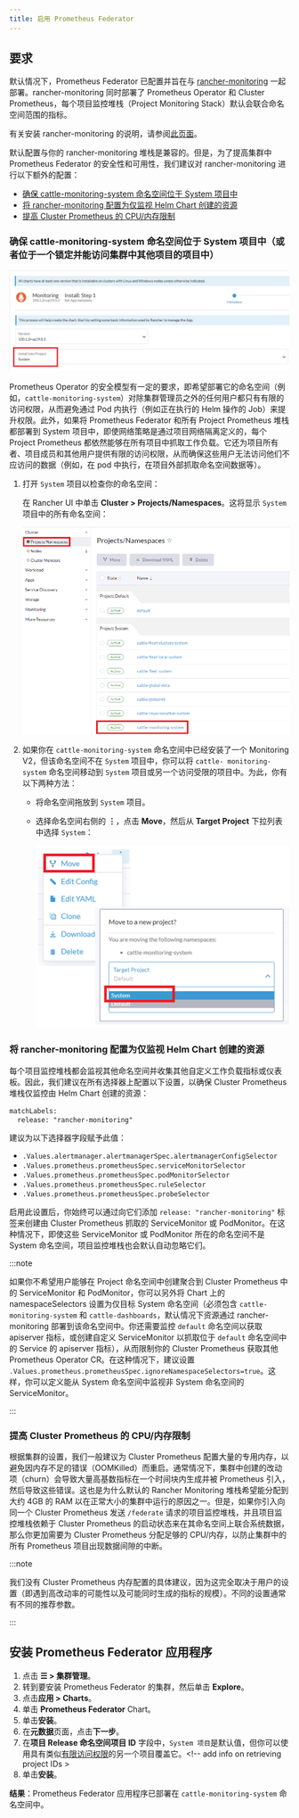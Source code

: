 ```yaml
---
title: 启用 Prometheus Federator
---
```



## 要求

默认情况下，Prometheus Federator 已配置并旨在与 [rancher-monitoring](https://rancher.com/docs/rancher/v2.6/en/monitoring-alerting/) 一起部署。rancher-monitoring 同时部署了 Prometheus Operator 和 Cluster Prometheus，每个项目监控堆栈（Project Monitoring Stack）默认会联合命名空间范围的指标。

有关安装 rancher-monitoring 的说明，请参阅[此页面](../enable-monitoring.md)。

默认配置与你的 rancher-monitoring 堆栈是兼容的。但是，为了提高集群中 Prometheus Federator 的安全性和可用性，我们建议对 rancher-monitoring 进行以下额外的配置：

- [确保 cattle-monitoring-system 命名空间位于 System 项目中](#确保-cattle-monitoring-system-命名空间位于-system-项目中（或者位于一个锁定并能访问集群中其他项目的项目中）)
- [将 rancher-monitoring 配置为仅监视 Helm Chart 创建的资源](#将-rancher-monitoring-配置为仅监视-helm-chart-创建的资源)
- [提高 Cluster Prometheus 的 CPU/内存限制](#提高-cluster-prometheus-的-cpu/内存限制)

### 确保 cattle-monitoring-system 命名空间位于 System 项目中（或者位于一个锁定并能访问集群中其他项目的项目中）

![选择项目/命名空间](/img/install-in-system-project.png)

Prometheus Operator 的安全模型有一定的要求，即希望部署它的命名空间（例如，`cattle-monitoring-system`）对除集群管理员之外的任何用户都只有有限的访问权限，从而避免通过 Pod 内执行（例如正在执行的 Helm 操作的 Job）来提升权限。此外，如果将 Prometheus Federator 和所有 Project Prometheus 堆栈都部署到 System 项目中，即使网络策略是通过项目网络隔离定义的，每个 Project Prometheus 都依然能够在所有项目中抓取工作负载。它还为项目所有者、项目成员和其他用户提供有限的访问权限，从而确保这些用户无法访问他们不应访问的数据（例如，在 pod 中执行，在项目外部抓取命名空间数据等）。

1. 打开 `System` 项目以检查你的命名空间：

   在 Rancher UI 中单击 **Cluster > Projects/Namespaces**。这将显示 `System` 项目中的所有命名空间：

   ![选择项目/命名空间](/img/cattle-monitoring-system.png)

1. 如果你在 `cattle-monitoring-system` 命名空间中已经安装了一个 Monitoring V2，但该命名空间不在 `System` 项目中，你可以将 `cattle- monitoring-system` 命名空间移动到 `System` 项目或另一个访问受限的项目中。为此，你有以下两种方法：

   - 将命名空间拖放到 `System` 项目。
   - 选择命名空间右侧的 **⋮**，点击 **Move**，然后从 **Target Project** 下拉列表中选择 `System`：

      ![移至新项目](/img/move-to-new-project.png)

### 将 rancher-monitoring 配置为仅监视 Helm Chart 创建的资源

每个项目监控堆栈都会监视其他命名空间并收集其他自定义工作负载指标或仪表板。因此，我们建议在所有选择器上配置以下设置，以确保 Cluster Prometheus 堆栈仅监控由 Helm Chart 创建的资源：

```
matchLabels:
  release: "rancher-monitoring"
```

建议为以下选择器字段赋予此值：
- `.Values.alertmanager.alertmanagerSpec.alertmanagerConfigSelector`
- `.Values.prometheus.prometheusSpec.serviceMonitorSelector`
- `.Values.prometheus.prometheusSpec.podMonitorSelector`
- `.Values.prometheus.prometheusSpec.ruleSelector`
- `.Values.prometheus.prometheusSpec.probeSelector`

启用此设置后，你始终可以通过向它们添加 `release: "rancher-monitoring"` 标签来创建由 Cluster Prometheus 抓取的 ServiceMonitor 或 PodMonitor。在这种情况下，即使这些 ServiceMonitor 或 PodMonitor 所在的命名空间不是 System 命名空间，项目监控堆栈也会默认自动忽略它们。

:::note

如果你不希望用户能够在 Project 命名空间中创建聚合到 Cluster Prometheus 中的 ServiceMonitor 和 PodMonitor，你可以另外将 Chart 上的 namespaceSelectors 设置为仅目标 System 命名空间（必须包含 `cattle-monitoring-system` 和 `cattle-dashboards`，默认情况下资源通过 rancher-monitoring 部署到该命名空间中。你还需要监控 `default` 命名空间以获取 apiserver 指标，或创建自定义 ServiceMonitor 以抓取位于 `default` 命名空间中的 Service 的 apiserver 指标），从而限制你的 Cluster Prometheus 获取其他 Prometheus Operator CR。在这种情况下，建议设置 `.Values.prometheus.prometheusSpec.ignoreNamespaceSelectors=true`。这样，你可以定义能从 System 命名空间中监视非 System 命名空间的 ServiceMonitor。

:::

### 提高 Cluster Prometheus 的 CPU/内存限制

根据集群的设置，我们一般建议为 Cluster Prometheus 配置大量的专用内存，以避免因内存不足的错误（OOMKilled）而重启。通常情况下，集群中创建的改动项（churn）会导致大量高基数指标在一个时间块内生成并被 Prometheus 引入，然后导致这些错误。这也是为什么默认的 Rancher Monitoring 堆栈希望能分配到大约 4GB 的 RAM 以在正常大小的集群中运行的原因之一。但是，如果你引入向同一个 Cluster Prometheus 发送 `/federate` 请求的项目监控堆栈，并且项目监控堆栈依赖于 Cluster Prometheus 的启动状态来在其命名空间上联合系统数据，那么你更加需要为 Cluster Prometheus 分配足够的 CPU/内存，以防止集群中的所有 Prometheus 项目出现数据间隙的中断。

:::note

我们没有 Cluster Prometheus 内存配置的具体建议，因为这完全取决于用户的设置（即遇到高改动率的可能性以及可能同时生成的指标的规模）。不同的设置通常有不同的推荐参数。

:::

## 安装 Prometheus Federator 应用程序

1. 点击 **☰ > 集群管理**。
1. 转到要安装 Prometheus Federator 的集群，然后单击 **Explore**。
1. 点击**应用 > Charts**。
1. 单击 **Prometheus Federator** Chart。
1. 单击**安装**。
1. 在**元数据**页面，点击**下一步**。
1. 在**项目 Release 命名空间项目 ID** 字段中，`System 项目`是默认值，但你可以使用具有类似[有限访问权限](#确保-cattle-monitoring-system-命名空间位于-system-项目中（或者位于一个锁定并能访问集群中其他项目的项目中）)的另一个项目覆盖它。<!-- add info on retrieving project IDs >
1. 单击**安装**。

**结果**：Prometheus Federator 应用程序已部署在 `cattle-monitoring-system` 命名空间中。
